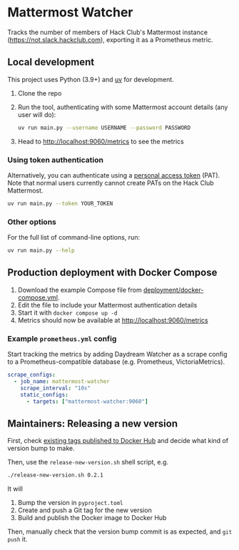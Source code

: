 # Mattermost Watcher

Tracks the number of members of Hack Club's Mattermost instance (<https://not.slack.hackclub.com>), exporting it as a Prometheus metric.

## Local development

This project uses Python (3.9+) and [uv](https://docs.astral.sh/uv/) for development.

1. Clone the repo
2. Run the tool, authenticating with some Mattermost account details (any user will do):

   ```bash
   uv run main.py --username USERNAME --password PASSWORD
   ```

3. Head to <http://localhost:9060/metrics> to see the metrics

### Using token authentication

Alternatively, you can authenticate using a [personal access token](https://docs.mattermost.com/developer/personal-access-tokens.html) (PAT). Note that normal users currently cannot create PATs on the Hack Club Mattermost.

```bash
uv run main.py --token YOUR_TOKEN
```

### Other options

For the full list of command-line options, run:

```bash
uv run main.py --help
```

## Production deployment with Docker Compose

1. Download the example Compose file from [deployment/docker-compose.yml](deployment/docker-compose.yml).
2. Edit the file to include your Mattermost authentication details
3. Start it with `docker compose up -d`
4. Metrics should now be available at <http://localhost:9060/metrics>

### Example `prometheus.yml` config

Start tracking the metrics by adding Daydream Watcher as a scrape config to a Prometheus-compatible database (e.g. Prometheus, VictoriaMetrics).

```yaml
scrape_configs:
  - job_name: mattermost-watcher
    scrape_interval: "10s"
    static_configs:
      - targets: ["mattermost-watcher:9060"]
```

<!-- ### Example Grafana dashboard

Start visualising the metrics by importing the example Grafana dashboard at [deployment/grafana-dashboard.json](deployment/grafana-dashboard.json) into your Grafana instance. -->

## Maintainers: Releasing a new version

First, check [existing tags published to Docker Hub](https://hub.docker.com/r/mmk21/mattermost-watcher/tags) and decide what kind of version bump to make.

Then, use the `release-new-version.sh` shell script, e.g.

```bash
./release-new-version.sh 0.2.1
```

It will

1. Bump the version in `pyproject.toml`
2. Create and push a Git tag for the new version
3. Build and publish the Docker image to Docker Hub

Then, manually check that the version bump commit is as expected, and `git push` it.
